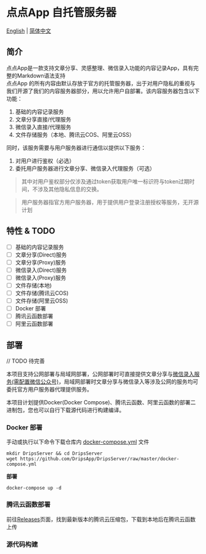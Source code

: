 # 点点App 自托管服务器
[English](./README.md) | [简体中文](./README_zh-CN.md)
## 简介
点点App是一款支持文章分享、灵感整理、微信录入功能的内容记录App，具有完整的Markdown语法支持  
点点App 的所有内容由默认存放于官方的托管服务器，出于对用户隐私的重视与我们开源了我们的内容服务器部分，用以允许用户自部署。该内容服务器包含以下功能：  
1. 基础的内容记录服务
2. 文章分享直接/代理服务
3. 微信录入直接/代理服务
4. 文件存储服务（本地、腾讯云COS、阿里云OSS）

同时，该服务需要与用户服务器进行通信以提供以下服务：  
1. 对用户进行鉴权（必选）
2. 委托用户服务器进行文章分享、微信录入代理服务（可选）

> 其中对用户鉴权部分仅涉及通过token获取用户唯一标识符与token过期时间，不涉及其他隐私信息的交换。  

> 用户服务器指官方用户服务器，用于提供用户登录注册授权等服务，无开源计划

## 特性 & TODO
- [ ] 基础的内容记录服务
- [ ] 文章分享(Direct)服务
- [ ] 文章分享(Proxy)服务
- [ ] 微信录入(Direct)服务
- [ ] 微信录入(Proxy)服务
- [ ] 文件存储(本地)
- [ ] 文件存储(腾讯云COS)
- [ ] 文件存储(阿里云OSS)
- [ ] Docker 部署
- [ ] 腾讯云函数部署
- [ ] 阿里云函数部署

## 部署
// TODO 待完善

本项目支持公网部署与局域网部署，公网部署时可直接提供文章分享与<u>微信录入服务(需配置微信公众号)</u>，局域网部署时文章分享与微信录入等涉及公网的服务均可委托官方用户服务器代理提供服务。  

本项目计划提供Docker(Docker Compose)、腾讯云函数、阿里云函数的部署二进制包，您也可以自行下载源代码进行构建编译。

### **Docker 部署**
手动或执行以下命令下载仓库内 [docker-compose.yml](./docker-compose.yml) 文件
```Shell
mkdir DripsServer && cd DripsServer
wget https://github.com/DripsApp/DripsServer/raw/master/docker-compose.yml
```
**部署**
```shell
docker-compose up -d
```

### **腾讯云函数部署**
前往[Releases](https://github.com/DripsApp/DripsServer/releases)页面，找到最新版本的腾讯云压缩包，下载到本地后在腾讯云函数上传

### **源代码构建**
